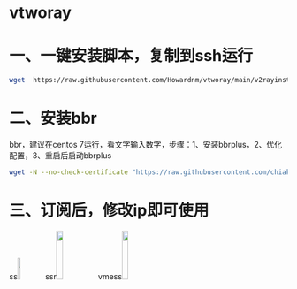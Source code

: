 # vtworay
# 一、一键安装脚本，复制到ssh运行
```bash
wget  https://raw.githubusercontent.com/Howardnm/vtworay/main/v2rayinstall.sh && chmod +x v2rayinstall.sh && ./v2rayinstall.sh
```
# 二、安装bbr
bbr，建议在centos 7运行，看文字输入数字，步骤：1、安装bbrplus，2、优化配置，3、重启后启动bbrplus
```bash
wget -N --no-check-certificate "https://raw.githubusercontent.com/chiakge/Linux-NetSpeed/master/tcp.sh" && chmod +x tcp.sh && ./tcp.sh
```
# 三、订阅后，修改ip即可使用
ss<img src="https://img-blog.csdnimg.cn/20210218130201852.JPG" width="10%">ssr<img src="https://img-blog.csdnimg.cn/20210218130213142.JPG" width="15%">vmess<img src="https://img-blog.csdnimg.cn/20210219012831427.png" width="15%">
